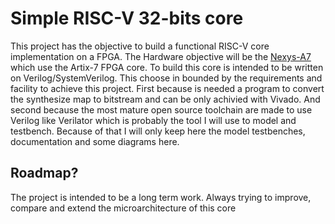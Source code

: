 # Simple RISC-V 32-bits core
This project has the objective to build a functional RISC-V core implementation on a FPGA. The Hardware objective will be the [Nexys-A7](https://digilent.com/reference/programmable-logic/nexys-a7/reference-manual) which use the Artix-7 FPGA core. 
To build this core is intended to be written on Verilog/SystemVerilog. This choose in bounded by the requirements and facility to achieve this project. First because is needed a program to convert the synthesize map to bitstream and can be only achivied with Vivado. And second because the most mature open source toolchain are made to use Verilog like Verilator which is probably the tool I will use to model and testbench. Because of that I will only keep here the model testbenches, documentation and some diagrams here.

## Roadmap?
The project is intended to be a long term work. Always trying to improve, compare and extend the microarchitecture of this core

